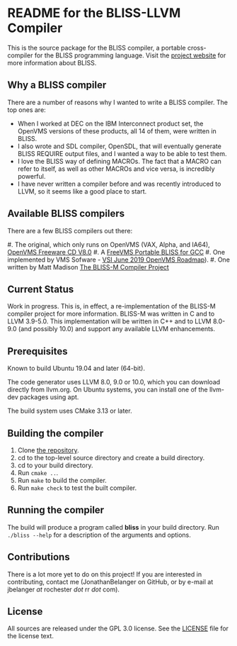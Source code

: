 README for the BLISS-LLVM Compiler
==================================

This is the source package for the BLISS compiler, a portable
cross-compiler for the BLISS programming language.
Visit the [project website](http://github.com/JonathanBelanger/blisscpp)
for more information about BLISS.

Why a BLISS compiler
--------------------

There are a number of reasons why I wanted to write a BLISS compiler.  The
top ones are:

 * When I worked at DEC on the IBM Interconnect product set, the OpenVMS versions
 of these products, all 14 of them, were written in BLISS.
 * I also wrote and SDL compiler, OpenSDL, that will eventually generate BLISS
  REQUIRE output files, and I wanted a way to be able to test them.
 * I love the BLISS way of defining MACROs.  The fact that a MACRO can refer to
 itself, as well as other MACROs and vice versa, is incredibly powerful.
 * I have never written a compiler before and was recently introduced to LLVM,
 so it seems like a good place to start.
 
 Available BLISS compilers
 -------------------------

There are a few BLISS compilers out there:

#. The original, which only runs on OpenVMS (VAX, Alpha, and IA64),
[OpenVMS Freeware CD V8.0](https://www.digiater.nl/openvms/freeware/v80/bliss/)
#. A [FreeVMS Portable BLISS for GCC](ftp://freevms.nvg.org/pub/vms/freevms/bliss)
#. One implemented by VMS Sofware - [VSI June 2019 OpenVMS Roadmap](http://vmssoftware.com/pdfs/VSI_Roadmap_20190722.pdf)).
#. One written by Matt Madison [The BLISS-M Compiler Project](http://madisongh.github.io/blissc)

Current Status
--------------

Work in progress.  This is, in effect, a re-implementation of the BLISS-M compiler
project for more information.  BLISS-M was written in C and to LLVM 3.9-5.0.  This
implementation will be written in C++ and to LLVM 8.0-9.0 (and possibly 10.0) and
support any available LLVM enhancements.

Prerequisites
-------------

Known to build Ubuntu 19.04 and later (64-bit).

The code generator uses LLVM 8.0, 9.0 or 10.0, which you can download
directly from llvm.org.  On Ubuntu systems, you can install one
of the llvm-dev packages using apt.

The build system uses CMake 3.13 or later.

Building the compiler
---------------------

1. Clone [the repository](https://github.com/JonathanBelanger/blisscpp.git).
2. cd to the top-level source directory and create a build directory.
3. cd to your build directory.
4. Run `cmake ..`.
5. Run `make` to build the compiler.
6. Run `make check` to test the built compiler.


Running the compiler
--------------------

The build will produce a program called **bliss** in your build
directory.  Run `./bliss --help` for a description of the arguments
and options.


Contributions
-------------

There is a lot more yet to do on this project!  If you are interested
in contributing, contact me (JonathanBelanger on GitHub, or by e-mail at
jbelanger _at_ rochester _dot_ rr _dot_ com).

License
-------
All sources are released under the GPL 3.0 license.  See the
[LICENSE](https://github.com/JonathanBelanger/blisscpp/blob/master/LICENSE)
file for the license text.

